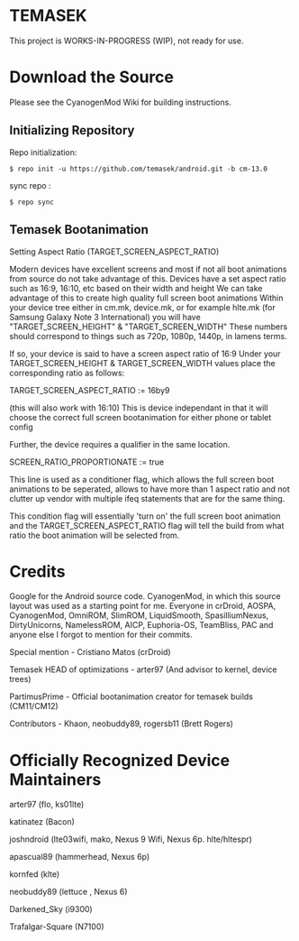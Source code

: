 TEMASEK
=======

This project is WORKS-IN-PROGRESS (WIP), not ready for use.


Download the Source
===================

Please see the CyanogenMod Wiki for building instructions.

Initializing Repository
-----------------------

Repo initialization:

    $ repo init -u https://github.com/temasek/android.git -b cm-13.0


sync repo :

    $ repo sync


Temasek Bootanimation
---------------------

Setting Aspect Ratio (TARGET_SCREEN_ASPECT_RATIO)

Modern devices have excellent screens and most if not all boot animations from source do not take advantage of this. Devices have a set aspect ratio such as 16:9, 16:10, etc based on their width and height We can take advantage of this to create high quality full screen boot animations Within your device tree either in cm.mk, device.mk, or for example hlte.mk (for Samsung Galaxy Note 3 International) you will have "TARGET_SCREEN_HEIGHT" & "TARGET_SCREEN_WIDTH" These numbers should correspond to things such as 720p, 1080p, 1440p, in lamens terms. 

If so, your device is said to have a screen aspect ratio of 16:9 Under your TARGET_SCREEN_HEIGHT & TARGET_SCREEN_WIDTH values place the corresponding ratio as follows: 

TARGET_SCREEN_ASPECT_RATIO := 16by9 

(this will also work with 16:10) This is device independant in that it will choose the correct full screen bootanimation for either phone or tablet config

Further, the device requires a qualifier in the same location.

SCREEN_RATIO_PROPORTIONATE := true

This line is used as a conditioner flag, which allows the full screen boot animations to be seperated, allows to have more than 1 aspect ratio and not clutter up vendor with multiple ifeq statements that are for the same thing.

This condition flag will essentially 'turn on' the full screen boot animation and the TARGET_SCREEN_ASPECT_RATIO flag will tell the build from what ratio the boot animation will be selected from.


Credits
=======

Google for the Android source code. CyanogenMod, in which this source layout was used as a starting point for me. Everyone in crDroid, AOSPA, CyanogenMod, OmniROM, SlimROM, LiquidSmooth, SpasilliumNexus, DirtyUnicorns, NamelessROM, AICP, Euphoria-OS, TeamBliss, PAC and anyone else I forgot to mention for their commits.

Special mention - Cristiano Matos (crDroid)

Temasek HEAD of optimizations - arter97 (And advisor to kernel, device trees)

PartimusPrime - Official bootanimation creator for temasek builds (CM11/CM12)

Contributors - Khaon, neobuddy89, rogersb11 (Brett Rogers)


Officially Recognized Device Maintainers
========================================
arter97 (flo, ks01lte)

katinatez (Bacon)

joshndroid (lte03wifi, mako, Nexus 9 Wifi, Nexus 6p. hlte/hltespr)

apascual89 (hammerhead, Nexus 6p)

kornfed (klte)

neobuddy89 (lettuce , Nexus 6)

Darkened_Sky (i9300)

Trafalgar-Square (N7100)
